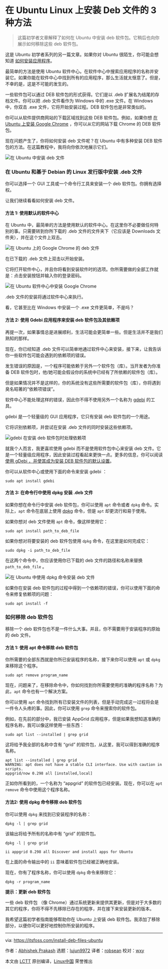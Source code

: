 [#]: collector: (lujun9972)
[#]: translator: (robsean)
[#]: reviewer: (wxy)
[#]: publisher: (wxy)
[#]: url: (https://linux.cn/article-12956-1.html)
[#]: subject: (3 Ways to Install Deb Files on Ubuntu Linux)
[#]: via: (https://itsfoss.com/install-deb-files-ubuntu)
[#]: author: (Abhishek Prakash https://itsfoss.com/author/abhishek/)

在 Ubuntu Linux 上安装 Deb 文件的 3 种方法
======

> 这篇初学者文章解释了如何在 Ubuntu 中安装 deb 软件包。它稍后也向你展示如何移除这些 deb 软件包。

这是 Ubuntu 初学者系列的另一篇文章。如果你对 Ubuntu 很陌生，你可能会想知道 [如何安装应用程序][1]。

最简单的方法是使用 Ubuntu 软件中心。在软件中心中搜索应用程序的名称并安装它。如果你能在软件中心中找到所有的应用程序，那么生活就太惬意了。但是，不幸的是，这是不可能的发生的。

一些软件包可以通过 DEB 软件包的形式获得。它们是以 .deb 扩展名为结尾的存档文件。你可以把 .deb 文件看作为 Windows 中的 .exe 文件。在 Windows 中，你双击 .exe 文件，它将开始安装过程。DEB 软件包也是非常类似的。

你可以从软件提供商网站的下载区域找到这些 DEB 软件包。例如，如果你想 [在 Ubuntu 上安装 Google Chrome][2] ，你可以从它的网站下载 Chrome 的 DEB 软件包。

现在问题产生了，你将如何安装 deb 文件呢？在 Ubuntu 中有多种安装 DEB 软件包的方法。在这篇教程中，我将向你依次地展示它们。

![在 Ubuntu 中安装 deb 文件][3]

### 在 Ubuntu 和基于 Debian 的 Linux 发行版中安装 .deb 文件

你可以选择一个 GUI 工具或一个命令行工具来安装一个 deb 软件包。你拥有选择权。

让我们继续看看如何安装 deb 文件。

#### 方法 1: 使用默认的软件中心

在 Ubuntu 中，最简单的方法是使用默认的软件中心。在这里你不必要做任何特别的事。只需要转到你所下载的 .deb 文件的文件夹下（它应该是 Downloads 文件夹），并在这个文件上双击。

![在 Ubuntu 上的 Google Chrome 的 deb 文件][4]

在已下载的 .deb 文件上双击以开始安装。

它将打开软件中心，并且你将看到安装软件时的选项。你所需要做的全部工作就是：点击安装按钮并输入你的登录密码。

![在 Ubuntu 软件中心中安装 Google Chrome][5]

.deb 文件的安装将通过软件中心来执行。

看，它甚至比在 Windows 中安装一个 .exe 文件更简单，不是吗？

#### 方法 2: 使用 Gdebi 应用程序来安装 deb 软件包及其依赖项

再提一次，如果事情总是进展顺利，生活可能会更简单一些。但是生活并不是我们熟知的那样。

现在，你已经知道 .deb 文件可以简单地通过软件中心来安装，接下来，让我告诉你一些软件包可能会遇到的依赖项的错误。

发生错误的原因是，一个程序可能依赖于另外一个软件包（库）。当开发者为你准备 DEB 软件包时，他/她可能会假设你的系统中已经有了所依赖的软件包（库）。

但是如果情况并不是这样的，你的系统没有这些所需要的软件包（库），你将遇到臭名昭著的“依赖项错误”。

软件中心不能处理这样的错误，因此你不得不使用另外一个名称为 [gdebi][6] 的工具。

gdebi 是一个轻量级的 GUI 应用程序，它只有安装 deb 软件包的一个用途。

它将识别依赖项，并尝试在安装 .deb 文件的同时安装这些依赖项。

![gdebi 在安装 deb 软件包时处理依赖项][7]

就我个人而言，我更喜欢使用 gdebi 而不是使用软件包中心来安装 deb 文件。它是一个轻量级应用程序，因此安装过程看起来更快一点。更多的信息，你可以阅读[使用 gDebi ，并使其成为安装 DEB 软件包的默认设置][6]。

你可以从软件中心或使用下面的命令来安装 gdebi ：

```
sudo apt install gdebi
```

#### 方法 3: 在命令行中使用 dpkg 安装 .deb 文件

如果你想在命令行中安装 deb 软件包，你可以使用 `apt` 命令或者 `dpkg` 命令。实际上，`apt` 命令在底层上使用 [dpkg][9] 命令，但是 `apt` 却更流行和易于使用。

如果你想对 deb 文件使用 `apt` 命令，像这样使用它：

```
sudo apt install path_to_deb_file
```

如果你想对将要安装的 deb 软件包使用 `dpkg` 命令，在这里是如何完成它：

```
sudo dpkg -i path_to_deb_file
```

在这两个命令中，你应该使用你已下载的 deb 文件的路径和名称来替换 `path_to_deb_file` 。

![在 Ubuntu 中使用 dpkg 命令安装 deb 文件][10]

如果你在安装 deb 软件包的过程中得到一个依赖项的错误，你可以使用下面的命令来修复依赖项的问题：

```
sudo apt install -f
```

### 如何移除 deb 软件包

移除一个 deb 软件包也不是一件什么大事。并且，你不需要用于安装程序的原始的 deb 文件。

#### 方法 1: 使用 apt 命令移除 deb 软件包

你所需要的全部东西就是你所已安装程序的名称，接下来你可以使用 `apt` 或 `dpkg` 来移除这个程序。

```
sudo apt remove program_name
```

现在，问题来了，在移除命令中，你如何找到你所需要使用的准确的程序名称？为此，`apt` 命令也有一个解决方案。

你可以使用 `apt` 命令找到所有已安装文件的列表，但是手动完成这一过程将会是一件令人头疼的事。因此，你可以使用 `grep` 命令来搜索你的软件包。

例如，在先前的部分中，我已安装 AppGrid 应用程序，但是如果我想知道准确的程序名称，我可以像这样使用一些东西：

```
sudo apt list --installed | grep grid
```

这将给予我全部的名称中含有 “grid” 的软件包，从这里，我可以得到准确的程序名称。

```
apt list --installed | grep grid
WARNING: apt does not have a stable CLI interface. Use with caution in scripts.
appgrid/now 0.298 all [installed,local]
```

正如你所看到的，一个名称为 “appgrid” 的软件包已经安装。现在，你可以在 `apt remove` 命令中使用这个程序名称。

#### 方法2: 使用 dpkg 命令移除 deb 软件包

你可以使用 `dpkg` 来找到已安装程序的名称：

```
dpkg -l | grep grid
```

该输出将给予所有的名称中有 “grid” 的软件包。

```
dpkg -l | grep grid

ii appgrid 0.298 all Discover and install apps for Ubuntu
```

在上面的命令输出中的 `ii` 意味着软件包已经被正确地安装。

现在，你有了程序名称，你可以使用 `dpkg` 命令来移除它：

```
dpkg -r program_name
```

**提示：更新 deb 软件包**

一些 deb 软件包 （像 Chrome）通过系统更新来提供其更新，但是对于大多数的其它的程序，你将不得不先移除已存在的程序，并在接下来安装更新的版本。

我希望这篇初学者指南能够帮助你在 Ubuntu 上安装 deb 软件包。我添加了移除部分，以便你可以更好地控制你所安装的程序。

--------------------------------------------------------------------------------

via: https://itsfoss.com/install-deb-files-ubuntu

作者：[Abhishek Prakash][a]
选题：[lujun9972][b]
译者：[robsean](https://github.com/robsean)
校对：[wxy](https://github.com/wxy)

本文由 [LCTT](https://github.com/LCTT/TranslateProject) 原创编译，[Linux中国](https://linux.cn/) 荣誉推出

[a]: https://itsfoss.com/author/abhishek/
[b]: https://github.com/lujun9972
[1]: https://itsfoss.com/remove-install-software-ubuntu/
[2]: https://itsfoss.com/install-chrome-ubuntu/
[3]: https://i2.wp.com/itsfoss.com/wp-content/uploads/2019/02/deb-packages-ubuntu.png?resize=800%2C450&ssl=1
[4]: https://i1.wp.com/itsfoss.com/wp-content/uploads/2019/01/install-google-chrome-ubuntu-4.jpeg?resize=800%2C347&ssl=1
[5]: https://i2.wp.com/itsfoss.com/wp-content/uploads/2019/01/install-google-chrome-ubuntu-5.jpeg?resize=800%2C516&ssl=1
[6]: https://itsfoss.com/gdebi-default-ubuntu-software-center/
[7]: https://i1.wp.com/itsfoss.com/wp-content/uploads/2019/01/gdebi-handling-dependency.jpg?ssl=1
[8]: http://xmodulo.com
[9]: https://help.ubuntu.com/lts/serverguide/dpkg.html.en
[10]: https://i2.wp.com/itsfoss.com/wp-content/uploads/2019/02/install-deb-file-with-dpkg.png?ssl=1
[11]: https://i2.wp.com/itsfoss.com/wp-content/uploads/2019/02/deb-packages-ubuntu.png?fit=800%2C450&ssl=1
